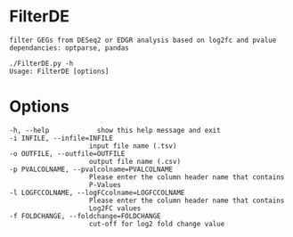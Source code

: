 FilterDE
========
    filter GEGs from DESeq2 or EDGR analysis based on log2fc and pvalue 
    dependancies: optparse, pandas

    ./FilterDE.py -h
    Usage: FilterDE [options]

Options
=======
    -h, --help            show this help message and exit
    -i INFILE, --infile=INFILE
                        input file name (.tsv)
    -o OUTFILE, --outfile=OUTFILE
                        output file name (.csv)
    -p PVALCOLNAME, --pvalcolname=PVALCOLNAME
                        Please enter the column header name that contains
                        P-Values
    -l LOGFCCOLNAME, --logFCcolname=LOGFCCOLNAME
                        Please enter the column header name that contains
                        Log2FC values
    -f FOLDCHANGE, --foldchange=FOLDCHANGE
                        cut-off for log2 fold change value
